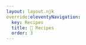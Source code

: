 ```yaml
---
layout: layout.njk
override:eleventyNavigation:
  key: Recipes
  title: 🍰 Recipes
  order: 3
---
```

